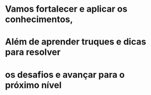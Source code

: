 # Vamos fortalecer e aplicar os conhecimentos,
# Além de aprender truques e dicas para resolver
# os desafios e avançar para o próximo nível

